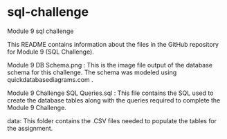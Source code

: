 # sql-challenge
Module 9 sql challenge

This README contains information about the files in the GitHub repository for Module 9 (SQL Challenge).

Module 9 DB Schema.png :  This is the image file output of the database schema for this challenge.  The schema was modeled using quickdatabasediagrams.com .

Module 9 Challenge SQL Queries.sql :  This file contains the SQL used to create the database tables along with the queries required to complete the Module 9 Challenge.

data:  This folder contains the .CSV files needed to populate the tables for the assignment.